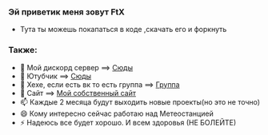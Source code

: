 ### Эй приветик меня зовут FtX

- Тута ты можешь покапаться в коде ,скачать его и форкнуть

### Также:

- 🔭 Мой дискорд сервер ==>  [Сюды](https://discord.gg/XYguQVr2bV)
- 🌱 Ютубчик ==> [Сюды](https://www.youtube.com/channel/UCJOoMuwtyx0UXNsCDYdEjPA)
- 🤔 Хехе, если есть вк то есть группа ==> [Группа](https://vk.com/public197363571)
- 💬 Сайт ==> [Мой собственный сайт](https://sites.google.com/view/ft-xivan-project/главная-страница)
- 📫 Каждые 2 месяца будут выходить новые проекты(но это не точно)
- 😄 Кому интересно сейчас работаю над Метеостанцией
- ⚡ Надеюсь все будет хорошо. И всем здоровья (НЕ БОЛЕЙТЕ)
